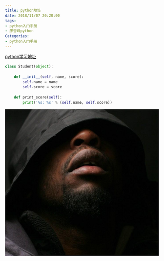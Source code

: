 ```yaml
---
title: python地址
date: 2018/11/07 20:20:00
tags: 
- python入门手册
- 廖雪峰python
Categories: 
- python入门手册
---
```


[python学习地址](https://www.liaoxuefeng.com/wiki/0014316089557264a6b348958f449949df42a6d3a2e542c000 "python学习地址")
```python
class Student(object):

    def __init__(self, name, score):
        self.name = name
        self.score = score

    def print_score(self):
        print('%s: %s' % (self.name, self.score))
```

![post-cover](https://raw.githubusercontent.com/Constantine-Harris/Constantine-Harris.github.io/hexo/themes/hexo-theme-Claudia/blackman.png "post-cover")
